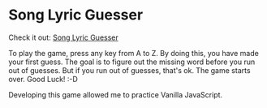 # Song Lyric Guesser

Check it out: [Song Lyric Guesser](https://hoomanfor.github.io/song-lyric-guesser/)

To play the game, press any key from A to Z. By doing this, you have made your first guess. The goal is to figure out the missing word before you run out of guesses. But if you run out of guesses, that's ok. The game starts over. 
Good Luck! :-D

Developing this game allowed me to practice Vanilla JavaScript.